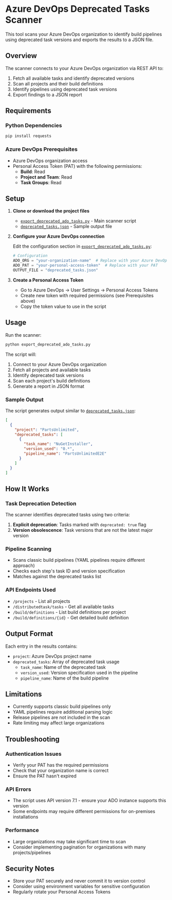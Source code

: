 # Azure DevOps Deprecated Tasks Scanner

This tool scans your Azure DevOps organization to identify build pipelines using deprecated task versions and exports the results to a JSON file.

## Overview

The scanner connects to your Azure DevOps organization via REST API to:
1. Fetch all available tasks and identify deprecated versions
2. Scan all projects and their build definitions
3. Identify pipelines using deprecated task versions
4. Export findings to a JSON report

## Requirements

### Python Dependencies
```bash
pip install requests
```

### Azure DevOps Prerequisites
- Azure DevOps organization access
- Personal Access Token (PAT) with the following permissions:
  - **Build**: Read
  - **Project and Team**: Read
  - **Task Groups**: Read

## Setup

1. **Clone or download the project files**
   - [`export_deprecated_ado_tasks.py`](export_deprecated_ado_tasks.py) - Main scanner script
   - [`deprecated_tasks.json`](deprecated_tasks.json) - Sample output file

2. **Configure your Azure DevOps connection**
   
   Edit the configuration section in [`export_deprecated_ado_tasks.py`](export_deprecated_ado_tasks.py):
   ```python
   # Configuration
   ADO_ORG = "your-organization-name"  # Replace with your Azure DevOps organization
   ADO_PAT = "your-personal-access-token"  # Replace with your PAT
   OUTPUT_FILE = "deprecated_tasks.json"
   ```

3. **Create a Personal Access Token**
   - Go to Azure DevOps → User Settings → Personal Access Tokens
   - Create new token with required permissions (see Prerequisites above)
   - Copy the token value to use in the script

## Usage

Run the scanner:
```bash
python export_deprecated_ado_tasks.py
```

The script will:
1. Connect to your Azure DevOps organization
2. Fetch all projects and available tasks
3. Identify deprecated task versions
4. Scan each project's build definitions
5. Generate a report in JSON format

### Sample Output

The script generates output similar to [`deprecated_tasks.json`](deprecated_tasks.json):
```json
[
  {
    "project": "PartsUnlimited",
    "deprecated_tasks": [
      {
        "task_name": "NuGetInstaller",
        "version_used": "0.*",
        "pipeline_name": "PartsUnlimitedE2E"
      }
    ]
  }
]
```

## How It Works

### Task Deprecation Detection
The scanner identifies deprecated tasks using two criteria:
1. **Explicit deprecation**: Tasks marked with `deprecated: true` flag
2. **Version obsolescence**: Task versions that are not the latest major version

### Pipeline Scanning
- Scans classic build pipelines (YAML pipelines require different approach)
- Checks each step's task ID and version specification
- Matches against the deprecated tasks list

### API Endpoints Used
- `/projects` - List all projects
- `/distributedtask/tasks` - Get all available tasks
- `/build/definitions` - List build definitions per project
- `/build/definitions/{id}` - Get detailed build definition

## Output Format

Each entry in the results contains:
- `project`: Azure DevOps project name
- `deprecated_tasks`: Array of deprecated task usage
  - `task_name`: Name of the deprecated task
  - `version_used`: Version specification used in the pipeline
  - `pipeline_name`: Name of the build pipeline

## Limitations

- Currently supports classic build pipelines only
- YAML pipelines require additional parsing logic
- Release pipelines are not included in the scan
- Rate limiting may affect large organizations

## Troubleshooting

### Authentication Issues
- Verify your PAT has the required permissions
- Check that your organization name is correct
- Ensure the PAT hasn't expired

### API Errors
- The script uses API version 7.1 - ensure your ADO instance supports this version
- Some endpoints may require different permissions for on-premises installations

### Performance
- Large organizations may take significant time to scan
- Consider implementing pagination for organizations with many projects/pipelines

## Security Notes

- Store your PAT securely and never commit it to version control
- Consider using environment variables for sensitive configuration
- Regularly rotate your Personal Access Tokens
